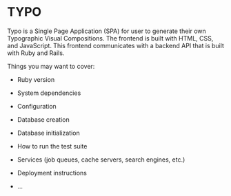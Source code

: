 # TYPO

Typo is a Single Page Application (SPA) for user to generate their own Typographic Visual Compositions. The frontend is built with HTML, CSS, and JavaScript. This frontend communicates with a backend API that is built with Ruby and Rails.

Things you may want to cover:

* Ruby version

* System dependencies

* Configuration

* Database creation

* Database initialization

* How to run the test suite

* Services (job queues, cache servers, search engines, etc.)

* Deployment instructions

* ...
